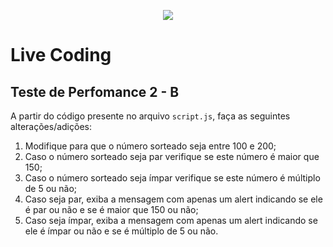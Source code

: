 <p align="center">
    <img src="https://www.infnet.edu.br/infnet/wp-content/themes/infnet.homepage//assets/img/LogoInfnetRodape.png"/>
</p>

# Live Coding

## Teste de Perfomance 2 - B

A partir do código presente no arquivo `script.js`, faça as seguintes alterações/adições: 

1. Modifique para que o número sorteado seja entre 100 e 200;
2. Caso o número sorteado seja par verifique se este número é maior que 150;
3. Caso o número sorteado seja ímpar verifique se este número é múltiplo de 5 ou não;
4. Caso seja par, exiba a mensagem com apenas um alert indicando se ele é par ou não e se é maior que 150 ou não;
5. Caso seja ímpar, exiba a mensagem com apenas um alert indicando se ele é ímpar ou não e se é múltiplo de 5 ou não.